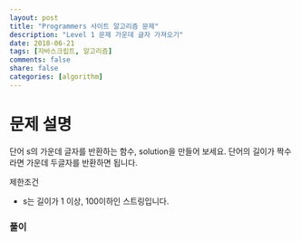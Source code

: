 ```yaml
---
layout: post
title: "Programmers 사이트 알고리즘 문제"
description: "Level 1 문제 가운데 글자 가져오기"
date: 2018-06-21
tags: [자바스크립트, 알고리즘]
comments: false
share: false
categories: [algorithm]
---
```




# 문제 설명
단어 s의 가운데 글자를 반환하는 함수, solution을 만들어 보세요. 단어의 길이가 짝수라면 가운데 두글자를 반환하면 됩니다.

제한조건

* s는 길이가 1 이상, 100이하인 스트링입니다.


### 풀이

<script src="https://gist.github.com/moonhk/6cc64c9ea3d123d12cc4d8090a9d3475.js"></script>



